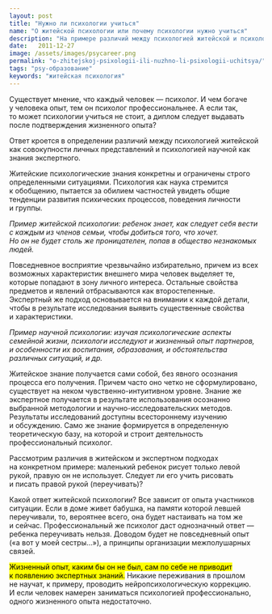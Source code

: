 ```yaml
---
layout: post
title: "Нужно ли психологии учиться"
name: "О житейской психологии или почему психологии нужно учиться"
description: "На примере различий между психологией житейской и психологией научной показывается необходимость профессионального образования"
date:   2011-12-27			 
image: /assets/images/psycareer.png
permalink: "o-zhitejskoj-psixologii-ili-nuzhno-li-psixologii-uchitsya/"
tags: "psy-образование"
keywords: "житейская психология"
---
```

<p>Существует мнение, что каждый человек&nbsp;— психолог. И&nbsp;чем богаче у&nbsp;человека опыт, тем он&nbsp;психолог профессиональнее. А&nbsp;если так, то&nbsp;может психологии учиться не&nbsp;стоит, а&nbsp;диплом следует выдавать после подтверждения жизненного опыта?</p>
<p>Ответ кроется в&nbsp;определении различий между психологией житейской как совокупности личных представлений и&nbsp;психологией научной как знания экспертного.</p>
<p>Житейские психологические знания конкретны и&nbsp;ограничены строго определенными ситуациями. Психология как наука стремится к&nbsp;обобщению, пытается за&nbsp;обилием частностей увидеть общие тенденции развития психических процессов, поведения личности и&nbsp;группы.</p>
<p><em>Пример житейской психологии: ребенок знает, как следует себя вести с&nbsp;каждым из&nbsp;членов семьи, чтобы добиться того, что хочет. Но&nbsp;он&nbsp;не&nbsp;будет столь&nbsp;же проницателен, попав в&nbsp;общество незнакомых людей.</em></p>
<p>Повседневное восприятие чрезвычайно избирательно, причем из&nbsp;всех возможных характеристик внешнего мира человек выделяет&nbsp;те, которые попадают в&nbsp;зону личного интереса. Остальные свойства предметов и&nbsp;явлений отбрасываются как второстепенные. Экспертный&nbsp;же подход основывается на&nbsp;внимании к&nbsp;каждой детали, чтобы в&nbsp;результате исследования выявить существенные свойства и&nbsp;характеристики.</p>
<p><em>Пример научной психологии: изучая психологические аспекты семейной жизни, психологи исследуют и&nbsp;жизненный опыт партнеров, и&nbsp;особенности их&nbsp;воспитания, образования, и&nbsp;обстоятельства различных ситуаций, и&nbsp;др.<br/>
 	</em> 
</p>
<p>Житейское знание получается сами собой, без явного осознания процесса его получения. Причем часто оно четко не&nbsp;сформулировано, существует на&nbsp;неком чувственно-интуитивном уровне. Знание&nbsp;же экспертное получается в&nbsp;результате использования осознанно выбранной методологии и&nbsp;научно-исследовательских методов. Результаты исследований доступны всестороннему изучению и&nbsp;обсуждению. Само&nbsp;же знание формируется в&nbsp;определенную теоретическую базу, на&nbsp;которой и&nbsp;строит деятельность профессиональный психолог.</p>
<p>Рассмотрим различия в&nbsp;житейском и&nbsp;экспертном подходах на&nbsp;конкретном примере: маленький ребенок рисует только левой рукой, правую он&nbsp;не&nbsp;использует. Следует&nbsp;ли его учить рисовать и&nbsp;писать правой рукой (переучивать)?</p>
<p>Какой ответ житейской психологии? Все зависит от&nbsp;опыта участников ситуации. Если в&nbsp;доме живет бабушка, на&nbsp;памяти которой левшей переучивали, то, вероятнее всего, она будет настаивать на&nbsp;том&nbsp;же и&nbsp;сейчас. Профессиональный&nbsp;же психолог даст однозначный ответ&nbsp;— ребенка переучивать нельзя. Доводом будет не&nbsp;повседневный опыт («а&nbsp;вот у&nbsp;моей сестры...»), а&nbsp;принципы организации межполушарных связей.</p>
<p><mark>Жизненный опыт, каким&nbsp;бы он&nbsp;не&nbsp;был, сам по&nbsp;себе не&nbsp;приводит к&nbsp;появлению экспертных знаний.</mark> Никакие переживания в&nbsp;прошлом не&nbsp;научат, к&nbsp;примеру, проводить нейропсихологическую коррекцию. И&nbsp;если человек намерен заниматься психологией профессионально, одного жизненного опыта недостаточно.</p>